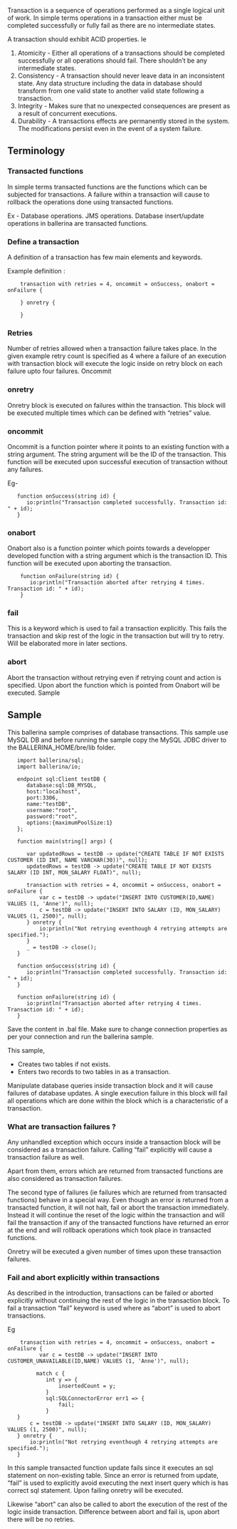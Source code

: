 Transaction is a sequence of operations performed as a single logical unit of work. In simple terms operations in a transaction either must be completed successfully or fully fail as there are no intermediate states. 

A transaction should exhibit ACID properties. Ie 

1. Atomicity - Either all operations of a transactions should be completed successfully or all operations should fail. There shouldn’t be any intermediate states.
2. Consistency - A transaction should never leave data in an inconsistent state. Any data structure including the data in database should transform from one valid state to another valid state following a transaction.
3. Integrity - Makes sure that no unexpected consequences are present as a result of concurrent executions.
4. Durability - A transactions effects are permanently stored in the system. The modifications persist even in the event of a system failure.

## Terminology

### Transacted functions

In simple terms transacted functions are the functions which can be subjected for transactions. A failure within a transaction will cause to rollback the operations done using transacted functions. 

Ex - Database operations. JMS operations.
Database insert/update operations in ballerina are transacted functions.


### Define a transaction 

A definition of a transaction has few main elements and keywords.

Example definition :
```
    transaction with retries = 4, oncommit = onSuccess, onabort = onFailure {

    } onretry {

    }
```

### Retries
Number of retries allowed when a transaction failure takes place. In the given example retry count is specified as 4 where a failure of an execution with transaction block will execute the logic inside on retry block on each failure upto four failures.
Oncommit

### onretry
Onretry block is executed on failures within the transaction. This block will be executed multiple times which can be defined with “retries” value.

### oncommit 
Oncommit is a function pointer where it points to an existing function with a string argument. The string argument will be the ID of the transaction.  This function will be executed upon successful execution of transaction without any failures.

Eg- 
```
   function onSuccess(string id) {
      io:println("Transaction completed successfully. Transaction id: " + id);
   }
```

### onabort
Onabort also is a function pointer which points towards a developper developed function with a string argument which is the transaction ID. This function will be executed upon aborting the transaction. 
```
    function onFailure(string id) {
       io:println("Transaction aborted after retrying 4 times. Transaction id: " + id);
    }
```

### fail
This is a keyword which is used to fail a transaction explicitly. This fails the transaction and skip rest of the logic in the transaction but will try to retry. Will be elaborated more in later sections.

### abort
Abort the transaction without retrying even if retrying count and action is specified. Upon abort the function which is pointed from Onabort will be executed.
Sample 

## Sample

This ballerina sample comprises of database transactions. This sample use MySQL DB and before running the sample copy the MySQL JDBC driver to the BALLERINA_HOME/bre/lib folder.

```
   import ballerina/sql;
   import ballerina/io;

   endpoint sql:Client testDB {
      database:sql:DB_MYSQL,
      host:"localhost",
      port:3306,
      name:"testDB",
      username:"root",
      password:"root",
      options:{maximumPoolSize:1}
   };

   function main(string[] args) {

      var updatedRows = testDB -> update("CREATE TABLE IF NOT EXISTS CUSTOMER (ID INT, NAME VARCHAR(30))", null);
      updatedRows = testDB -> update("CREATE TABLE IF NOT EXISTS SALARY (ID INT, MON_SALARY FLOAT)", null);

      transaction with retries = 4, oncommit = onSuccess, onabort = onFailure {
          var c = testDB -> update("INSERT INTO CUSTOMER(ID,NAME) VALUES (1, 'Anne')", null);
          c = testDB -> update("INSERT INTO SALARY (ID, MON_SALARY) VALUES (1, 2500)", null);
      } onretry {
          io:println("Not retrying eventhough 4 retrying attempts are specified.");
      }
      _ = testDB -> close();
   }

   function onSuccess(string id) {
      io:println("Transaction completed successfully. Transaction id: " + id);
   }

   function onFailure(string id) {
      io:println("Transaction aborted after retrying 4 times. Transaction id: " + id);
   }
```
Save the content in .bal file. Make sure to change connection properties as per your connection and run the ballerina sample.

This sample,

* Creates two tables if not exists.
* Enters two records to two tables in as a transaction.

Manipulate database queries inside transaction block and it will cause failures of database updates. A single execution failure in this block will fail all operations which are done within the block which is a characteristic of a transaction.

### What are transaction failures ?

Any unhandled exception which occurs inside a transaction block will be considered as a transaction failure. Calling “fail” explicitly will cause a transaction failure as well. 

Apart from them, errors which are returned from transacted functions are also considered as transaction failures. 

The second type of failures (ie failures which are returned from transacted functions) behave in a special way. Even though an error is returned from a transacted function, it will not halt, fail or abort the transaction immediately. Instead it will continue the reset of the logic within the transaction and will fail the transaction if any of the transacted functions have returned an error at the end and will rollback operations which took place in transacted functions. 

Onretry will be executed a given number of times upon these transaction failures. 

### Fail and abort explicitly within transactions

As described in the introduction, transactions can be failed or aborted explicitly without continuing the rest of the logic in the transaction block. To fail a transaction “fail” keyword is used where as “abort” is used to abort transactions.

Eg 
```
    transaction with retries = 4, oncommit = onSuccess, onabort = onFailure {
          var c = testDB -> update("INSERT INTO CUSTOMER_UNAVAILABLE(ID,NAME) VALUES (1, 'Anne')", null);

         match c {
            int y => {
                insertedCount = y;
            }
            sql:SQLConnectorError err1 => {
                fail;
            }
   }
       c = testDB -> update("INSERT INTO SALARY (ID, MON_SALARY) VALUES (1, 2500)", null);
   } onretry {
       io:println("Not retrying eventhough 4 retrying attempts are specified.");
   }
```

In this sample transacted function update fails since it executes an sql statement on non-existing table. Since an error is returned from update, “fail” is used to explicitly avoid executing the next insert query which is has correct sql statement. Upon failing onretry will be executed.

Likewise “abort” can also be called to abort the execution of the rest of the logic inside transaction. Difference between abort and fail is, upon abort there will be no retries. 

